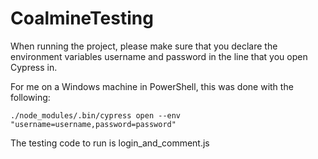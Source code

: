 # CoalmineTesting

When running the project, please make sure that you declare the environment variables username and password in the line that you open Cypress in.

For me on a Windows machine in PowerShell, this was done with the following: 

    ./node_modules/.bin/cypress open --env "username=username,password=password"

The testing code to run is login_and_comment.js
